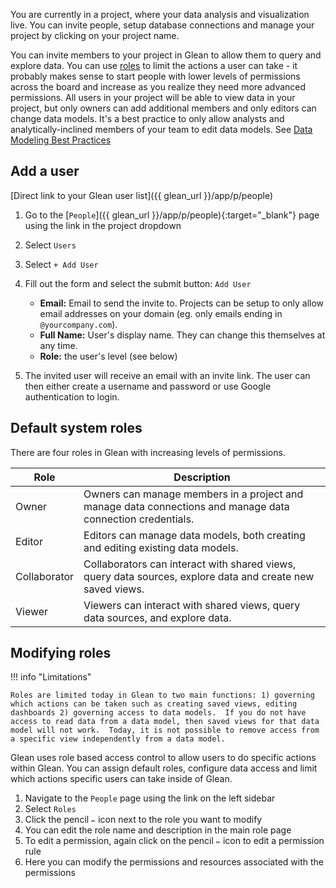 You are currently in a project, where your data analysis and visualization live. You can invite people, setup database connections and manage your project by clicking on your project name.

You can invite members to your project in Glean to allow them to query and explore data. You can use [roles](#default-system-roles) to limit the actions a user can take - it probably makes sense to start people with lower levels of permissions across the board and increase as you realize they need more advanced permissions. All users in your project will be able to view data in your project, but only owners can add additional members and only editors can change data models. It's a best practice to only allow analysts and analytically-inclined members of your team to edit data models. See [Data Modeling Best Practices](../../guides/data-modeling-best-practices.md)

## Add a user

[Direct link to your Glean user list]({{ glean_url }}/app/p/people)

1. Go to the [`People`]({{ glean_url }}/app/p/people){:target="\_blank"} page using the link in the project dropdown
2. Select `Users`
3. Select `+ Add User`
4. Fill out the form and select the submit button: `Add User`

   - **Email:** Email to send the invite to. Projects can be setup to only allow
     email addresses on your domain (eg. only emails ending in `@yourcompany.com`).
   - **Full Name:** User's display name. They can change this themselves at any time.
   - **Role:** the user's level (see below)

5. The invited user will receive an email with an invite link.
   The user can then either create a username and password or use Google authentication to login.

## Default system roles

There are four roles in Glean with increasing levels of permissions.

| Role         | Description                                                                                                                                    |
| ------------ | ---------------------------------------------------------------------------------------------------------------------------------------------- |
| Owner        | Owners can manage members in a project and manage data connections and manage data connection credentials.                                     |
| Editor       | Editors can manage data models, both creating and editing existing data models.                                                                |
| Collaborator | Collaborators can interact with shared views, query data sources, explore data and create new saved views. |
| Viewer       | Viewers can interact with shared views, query data sources, and explore data.                                |

## Modifying roles

!!! info "Limitations"

    Roles are limited today in Glean to two main functions: 1) governing which actions can be taken such as creating saved views, editing dashboards 2) governing access to data models.  If you do not have access to read data from a data model, then saved views for that data model will not work.  Today, it is not possible to remove access from a specific view independently from a data model.

Glean uses role based access control to allow users to do specific actions within Glean. You can assign default roles, configure data access and limit which actions specific users can take inside of Glean.

1. Navigate to the `People` page using the link on the left sidebar
2. Select `Roles`
3. Click the pencil `✏️` icon next to the role you want to modify
4. You can edit the role name and description in the main role page
5. To edit a permission, again click on the pencil `✏️` icon to edit a permission rule
6. Here you can modify the permissions and resources associated with the permissions
